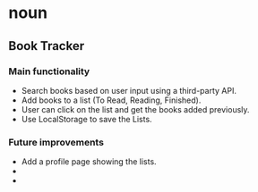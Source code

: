 # noun

## Book Tracker

### Main functionality

- Search books based on user input using a third-party API.
- Add books to a list (To Read, Reading, Finished).
- User can click on the list and get the books added previously.
- Use LocalStorage to save the Lists.

### Future improvements

- Add a profile page showing the lists.
-
-
